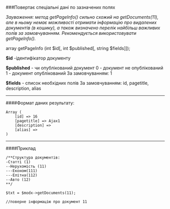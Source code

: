 ###Повертає спеціальні дані по зазначених полях

*Зауваження: метод getPageInfo() сильно схожий на getDocuments(11), але в ньому немає можливості отримати інформацію про видалених документів (в кошику), а також визначено перелік найбільш важливих полів за замовчуванням. Рекомендується використовувати getPageInfo().*

array getPageInfo (int $id[, int $published[, string $fields]]);

**$id** -ідентифікатор документу

**$published** - чи опублікований документ
0 - документ не опублікований
1 - документ опублікований
За замовчуванням: 1

**$fields** - список необхідних полів
За замовчуванням: id, pagetitle, description, alias

***

####Формат даних результату:

	Array ( 
		[id] => 16 
		[pagetitle] => Ajax1 
		[description] =>  
		[alias] =>  
	)

***

####Приклад

	/**Структура документів:
	-Статті (1)
	--Нерухомість (11)
	---Економ(111)
	---Елітна(112)
	--Авто (12)
	**/

	$txt = $modx->getDocuments(11);
	
	//поверне інформацію про документ 11
